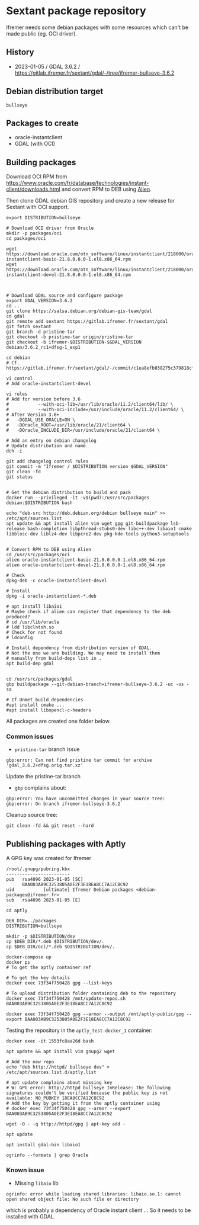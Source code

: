 
# Sextant package repository

Ifremer needs some debian packages with some resources which can't be made public (eg. OCI driver).

## History

* 2023-01-05 / GDAL 3.6.2 / https://gitlab.ifremer.fr/sextant/gdal/-/tree/ifremer-bullseye-3.6.2

## Debian distribution target
 
`bullseye`

## Packages to create

* oracle-instantclient
* GDAL (with OCI)

## Building packages

Download OCI RPM from https://www.oracle.com/fr/database/technologies/instant-client/downloads.html
and convert RPM to DEB using [Alien](https://joeyh.name/code/alien/).

Then clone GDAL debian GIS repository and create a new release for Sextant with OCI support.

```shell
export DISTRIBUTION=bullseye

# Download OCI driver from Oracle
mkdir -p packages/oci
cd packages/oci

wget https://download.oracle.com/otn_software/linux/instantclient/218000/oracle-instantclient-basic-21.8.0.0.0-1.el8.x86_64.rpm
wget https://download.oracle.com/otn_software/linux/instantclient/218000/oracle-instantclient-devel-21.8.0.0.0-1.el8.x86_64.rpm



# Download GDAL source and configure package
export GDAL_VERSION=3.6.2
cd ..
git clone https://salsa.debian.org/debian-gis-team/gdal 
cd gdal
git remote add sextant https://gitlab.ifremer.fr/sextant/gdal 
git fetch sextant
git branch -d pristine-tar
git checkout -b pristine-tar origin/pristine-tar
git checkout -b ifremer-$DISTRIBUTION-$GDAL_VERSION debian/3.6.2_rc1+dfsg-1_exp1

cd debian
# Cf. https://gitlab.ifremer.fr/sextant/gdal/-/commit/c1ea8efb038275c379818cf52c3a422066809b7b

vi control
# Add oracle-instantclient-devel

vi rules
# Add for version before 3.6
#			--with-oci-lib=/usr/lib/oracle/11.2/client64/lib/ \
#			--with-oci-include=/usr/include/oracle/11.2/client64/ \
# After Version 3.6+
#   -DGDAL_USE_ORACLE=ON \
#   -DOracle_ROOT=/usr/lib/oracle/21/client64 \
#   -DOracle_INCLUDE_DIR=/usr/include/oracle/21/client64 \

# Add an entry on debian changelog
# Update distribution and name
dch -i 

git add changelog control rules
git commit -m "Ifremer / $DISTRIBUTION version $GDAL_VERSION"
git clean -fd
git status


# Get the debian distribution to build and pack
docker run --privileged -it -v$(pwd):/usr/src/packages debian:$DISTRIBUTION bash

echo "deb-src http://deb.debian.org/debian bullseye main" >> /etc/apt/sources.list
apt update && apt install alien vim wget gpg git-buildpackage lsb-release bash-completion libpthread-stubs0-dev libc++-dev libaio1 cmake libblosc-dev liblz4-dev libpcre2-dev pkg-kde-tools python3-setuptools


# Convert RPM to DEB using Alien
cd /usr/src/packages/oci
alien oracle-instantclient-basic-21.8.0.0.0-1.el8.x86_64.rpm
alien oracle-instantclient-devel-21.8.0.0.0-1.el8.x86_64.rpm

# Check
dpkg-deb -c oracle-instantclient-devel

# Install
dpkg -i oracle-instantclient-*.deb

# apt install libaio1 
# Maybe check if alien can register that dependency to the deb produced?
# cd /usr/lib/oracle
# ldd libclntsh.so
# Check for not found
# ldconfig

# Install dependency from distribution version of GDAL.
# Not the one we are building. We may need to install them
# manually from build-deps list in .
apt build-dep gdal


cd /usr/src/packages/gdal
gbp buildpackage --git-debian-branch=ifremer-bullseye-3.6.2 -uc -us -sa

# If Unmet build dependencies
#apt install cmake ...
#apt install libopencl-c-headers
```

All packages are created one folder below.



### Common issues

* `pristine-tar` branch issue

```shell
gbp:error: Can not find pristine tar commit for archive 'gdal_3.6.2+dfsg.orig.tar.xz'
```

Update the pristine-tar branch 


* `gbp` complains about:

```shell
gbp:error: You have uncommitted changes in your source tree:
gbp:error: On branch ifremer-bullseye-3.6.2
```

Cleanup source tree:

```shell
git clean -fd && git reset --hard
```



## Publishing packages with Aptly

A GPG key was created for Ifremer
```
/root/.gnupg/pubring.kbx
------------------------
pub   rsa4096 2023-01-05 [SC]
      BAA003AB9C3253805A0E2F3E18EA8CC7A12C8C92
uid           [ultimate] Ifremer Debian packages <debian-packages@ifremer.fr>
sub   rsa4096 2023-01-05 [E]
```


```shell
cd aptly

DEB_DIR=../packages
DISTRIBUTION=bullseye

mkdir -p $DISTRIBUTION/dev
cp $DEB_DIR/*.deb $DISTRIBUTION/dev/.
cp $DEB_DIR/oci/*.deb $DISTRIBUTION/dev/.

docker-compose up
docker ps
# To get the aptly container ref

# To get the key details
docker exec 73f34f750428 gpg --list-keys

# To upload distribution folder containing deb to the repository
docker exec 73f34f750428 /mnt/update-repos.sh BAA003AB9C3253805A0E2F3E18EA8CC7A12C8C92

docker exec 73f34f750428 gpg --armor --output /mnt/aptly-public/gpg --export BAA003AB9C3253805A0E2F3E18EA8CC7A12C8C92
```

Testing the repository in the `aptly_test-docker_1` container:

```shell
docker exec -it 1553fc8aa26d bash

apt update && apt install vim gnupg2 wget

# Add the new repo
echo "deb http://httpd/ bullseye dev" > /etc/apt/sources.list.d/aptly.list

# apt update complains about missing key
# W: GPG error: http://httpd bullseye InRelease: The following signatures couldn't be verified because the public key is not available: NO_PUBKEY 18EA8CC7A12C8C92
# Add the key by getting it from the aptly container using
# docker exec 73f34f750428 gpg --armor --export BAA003AB9C3253805A0E2F3E18EA8CC7A12C8C92

wget -O - -q http://httpd/gpg | apt-key add -

apt update

apt install gdal-bin libaio1

ogrinfo --formats | grep Oracle
```


### Known issue

* Missing `libaio` lib
```
ogrinfo: error while loading shared libraries: libaio.so.1: cannot open shared object file: No such file or directory
```

which is probably a dependency of Oracle instant client ... So it needs to be installed with GDAL.



